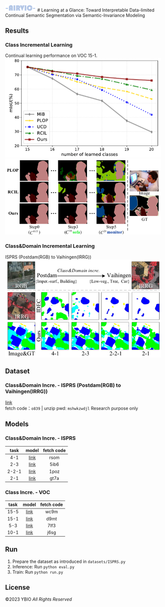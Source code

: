 <img src="illustration/AIRVIC.png" width="100px">
# Learning at a Glance: Toward Interpretable Data-limited Continual Semantic Segmentation via Semantic-Invariance Modeling

## Results
### Class Incremental Learning
Continual learning performance on VOC 15-1.
![algorithm](illustration/Fig5.png)
![visualization](illustration/Fig7.png)

### Class\&Domain Incremental Learning
ISPRS (Postdam(RGB) to Vaihingen(IRRG))
![ISPRS](illustration/Fig9.png)


## Dataset
### Class\&Domain Incre. - ISPRS (Postdam(RGB) to Vaihingen(IRRG))
[link](https://pan.baidu.com/s/1fPiQdPgeSPRasCB84Ru6lw) \
fetch code：`o839` | unzip pwd: `mshwkzwdjl`
Research purpose only

## Models
### Class\&Domain Incre. - ISPRS    
 | task | model |fetch code|
 | :----: | :----: | :----: |
 | 4-1   | [link](https://pan.baidu.com/s/1MpxO9_Vcg0bmv-wUi6omkg) |rsom  |
 | 2-3   | [link](https://pan.baidu.com/s/1QBlBPzomcv8MB3Ao4M8gaA) |5ib6  |
 | 2-2-1 | [link](https://pan.baidu.com/s/1tN4_PRNiidZAuSuD4GsOZQ) |1poz  |
 | 2-1   | [link](https://pan.baidu.com/s/1fSOFsoDghTNHGa82r6ff6Q) |gt7a  |
 
### Class Incre. - VOC
 | task | model |fetch code|
 | :----: | :----: | :----: |
 | 15-5   | [link](https://pan.baidu.com/s/1ABRhmD4SxMFUh1MVxZMS0w) |wc9m |
 | 15-1   | [link](https://pan.baidu.com/s/1J4Rf75_GO5UjnsYmeTr4Lg) |d9mt |
 | 5-3    | [link](https://pan.baidu.com/s/13C4-D8WgnPej1DOQiH0baw) |7lf3 |
 | 10-1   | [link](https://pan.baidu.com/s/1A099wPqKAXMi1yynvDteMw) |j6sg |




## Run
1. Prepare the dataset as introduced in `datasets/ISPRS.py`
2. Inference: Run `python eval.py`
3. Train: Run `python run.py`



## License
©2023 YBIO *All Rights Reserved*



